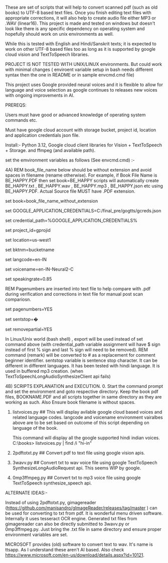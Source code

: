 These are set of scripts that will help to convert scanned pdf (such as old books) to UTF-8 based text files. Once you finish editing text files with appropriate corrections, it will also help to create audio file either MP3 or .WAV (linear16). This project is made and tested on windows but doesn't look like there is any specific dependency on operating system and hopefully should work on unix environments as well. 

While this is tested with English and Hindi/Sanskrit texts; it is expected to work on other UTF-8 based files too as long as it is supported by google cloud vision and TextToSpeech libraries.

PROJECT IS NOT TESTED WITH UNIX/LINUX environments. But could work with minimal changes ( enviroent variable setup in bash needs different syntax then the one in README or in sample envcmd.cmd file)


This project uses Google provided neural voices and it is flexible to allow for language and voice selection as google continues to releases new voices with ongoing improvements in AI.


PREREQS:

Users must have good or advanced knowledge of operating system commands etc.

Must have google cloud account with storage bucket, project id, location and application credentials json file.

Install:- Python 3.12, Google cloud client libraries for Vision + TextToSpeech + Storage. and ffmpeg (and available path).

set the emvironment variables as follows (See envcmd.cmd) :- 

4A) REM book_file_name below should be without extension and avoid spaces in filename (rename otherwise). For example, if Book File Name is BE_HAPPY.PDF then set book=BE_HAPPY scripts will automatically create BE_HAPPY.txt , BE_HAPPY.wav , BE_HAPPY.mp3 , BE_HAPPY.json etc using BE_HAPPY.PDF. Actual Source file MUST have .PDF extension. 

set book=book_file_name_without_extension 

set GOOGLE_APPLICATION_CREDENTIALS=C:/final_pre/gogtts/gcreds.json 

set credential_path=%GOOGLE_APPLICATION_CREDENTIALS% 

set project_id=gprojid 

set location=us-west1 

set bktnm=bucketname 

set langcode=en-IN 

set voicename=en-IN-Neural2-C 

set speakingrate=0.85 

REM Pagenumbers are inserted into text file to help compare with .pdf during verification and corrections in text file for manual post scan compariosn. 

set pagenumbers=YES 

set sentstop=� 

set removepartial=YES


In Linux/Unix world (bash shell) , export will be used instead of set command above (with credential_path variable assignment will have $ sign instead of first % sign and last % sign will need to be removed). 
REM command (remark) will be converted to # as a replacement for comment beginner identifier. 
sentstop variable is sentence stop character. It can be different in different languages. It has been tested with hindi language. It is used in buffered mp3 creation. (when TextToSpeechLongAudioSynthesizeClient api fails)

4B) SCRIPTS EXPLANATION and EXECUTION. 
 0. Start the command prompt and set the environment and goto respective directory. Keep the book pdf files, BOOKNAME.PDF and all scripts together in same directory as they are working as such. 
    Also Ensure book filename is without spaces. 
 1. listvoices.py ## This will display avilable google cloud based voices and related language codes. langcode and voicename environment vairalbes above are to be set based on outcome of this script depending on language of the book.

    This command will display all the google supported hindi indian voices.
    C:\books>  listvoices.py | find /i "hi-in"   

 2. 2pdftotxt.py  ## Convert pdf to text file using google vision apis. 
 3. 3wavv.py      ## Convert txt to wav voice file using google TextToSpeech SynthesizeLongAudioRequest api. This seems WIP by google. 
 4. 0mp3ffmpeg.py ## Convert txt to mp3 voice file using google TextToSpeech synthesize_speech api.


ALTERNATE IDEAS:-

Instead of using 2pdftotxt.py, gimagereader (https://github.com/manisandro/gImageReader/releases/tag/master ) can be used for converting to txt from pdf. It is wonderful menu driven software. Internally it uses tesseract OCR engine.
Generated txt files from gimagereader can also be directly submitted to 3wavv.py or 0mp3ffmpeg.py. Just bring the .txt file in same directory and ensure proper environment variables are set.

MICROSOFT provides (old) software to convert text to wav. It's name is ttsapp. As I understand these aren't AI based.  Also check https://www.microsoft.com/en-us/download/details.aspx?id=10121.



